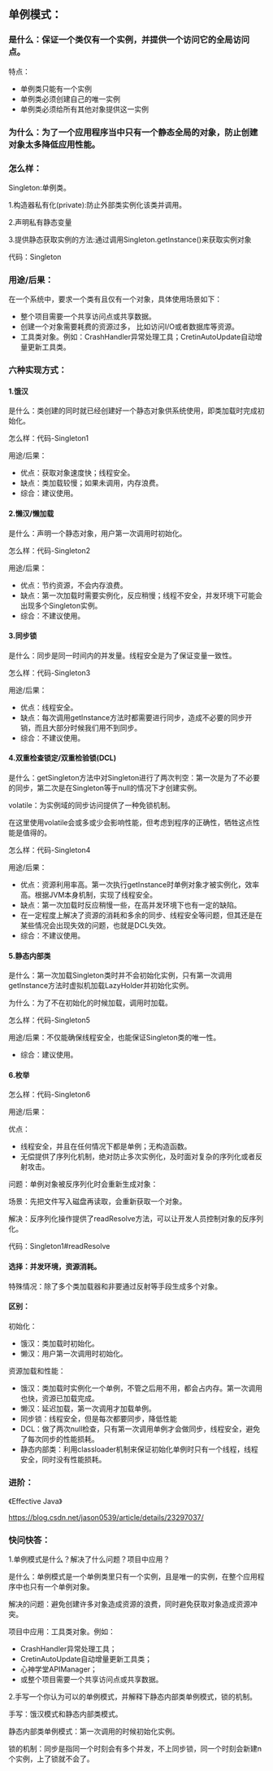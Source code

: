 ## 单例模式：

### 是什么：保证一个类仅有一个实例，并提供一个访问它的全局访问点。

特点：

- 单例类只能有一个实例
- 单例类必须创建自己的唯一实例
- 单例类必须给所有其他对象提供这一实例

### 为什么：为了一个应用程序当中只有一个静态全局的对象，防止创建对象太多降低应用性能。

### 怎么样：

Singleton:单例类。

1.构造器私有化(private):防止外部类实例化该类并调用。

2.声明私有静态变量

3.提供静态获取实例的方法:通过调用Singleton.getInstance()来获取实例对象

代码：Singleton

### 用途/后果：

在一个系统中，要求一个类有且仅有一个对象，具体使用场景如下：

* 整个项目需要一个共享访问点或共享数据。
* 创建一个对象需要耗费的资源过多， 比如访问I/O或者数据库等资源。
* 工具类对象。例如：CrashHandler异常处理工具；CretinAutoUpdate自动增量更新工具类。

### 六种实现方式：

#### 1.饿汉

是什么：类创建的同时就已经创建好一个静态对象供系统使用，即类加载时完成初始化。

怎么样：代码-Singleton1

用途/后果：

- 优点：获取对象速度快；线程安全。
- 缺点：类加载较慢；如果未调用，内存浪费。
- 综合：建议使用。

#### 2.懒汉/懒加载

是什么：声明一个静态对象，用户第一次调用时初始化。

怎么样：代码-Singleton2

用途/后果：

- 优点：节约资源，不会内存浪费。
- 缺点：第一次加载时需要实例化，反应稍慢；线程不安全，并发环境下可能会出现多个Singleton实例。
- 综合：不建议使用。

#### 3.同步锁

是什么：同步是同一时间内的并发量。线程安全是为了保证变量一致性。

怎么样：代码-Singleton3

用途/后果：

- 优点：线程安全。
- 缺点：每次调用getInstance方法时都需要进行同步，造成不必要的同步开销，而且大部分时候我们用不到同步。
- 综合：不建议使用。

#### 4.双重检查锁定/双重检验锁(DCL)

是什么：getSingleton方法中对Singleton进行了两次判空：第一次是为了不必要的同步，第二次是在Singleton等于null的情况下才创建实例。

volatile：为实例域的同步访问提供了一种免锁机制。

在这里使用volatile会或多或少会影响性能，但考虑到程序的正确性，牺牲这点性能是值得的。

怎么样：代码-Singleton4

用途/后果：

- 优点：资源利用率高。第一次执行getInstance时单例对象才被实例化，效率高。根据JVM本身机制，实现了线程安全。
- 缺点：第一次加载时反应稍慢一些，在高并发环境下也有一定的缺陷。
- 在一定程度上解决了资源的消耗和多余的同步、线程安全等问题，但其还是在某些情况会出现失效的问题，也就是DCL失效。
- 综合：不建议使用。

#### 5.静态内部类

是什么：第一次加载Singleton类时并不会初始化实例，只有第一次调用getInstance方法时虚拟机加载LazyHolder并初始化实例。

为什么：为了不在初始化的时候加载，调用时加载。

怎么样：代码-Singleton5

用途/后果：不仅能确保线程安全，也能保证Singleton类的唯一性。

- 综合：建议使用。

#### 6.枚举

怎么样：代码-Singleton6

用途/后果：

优点：

- 线程安全，并且在任何情况下都是单例；无构造函数。
- 无偿提供了序列化机制，绝对防止多次实例化，及时面对复杂的序列化或者反射攻击。

问题：单例对象被反序列化时会重新生成对象：

场景：先把文件写入磁盘再读取，会重新获取一个对象。

解决：反序列化操作提供了readResolve方法，可以让开发人员控制对象的反序列化。

代码：Singleton1#readResolve

#### 选择：并发环境，资源消耗。

特殊情况：除了多个类加载器和非要通过反射等手段生成多个对象。

#### 区别：

初始化：

- 饿汉：类加载时初始化。
- 懒汉：用户第一次调用时初始化。

资源加载和性能：

- 饿汉：类加载时实例化一个单例，不管之后用不用，都会占内存。第一次调用也快，资源已加载完成。
- 懒汉：延迟加载，第一次调用才加载单例。
- 同步锁：线程安全，但是每次都要同步，降低性能
- DCL：做了两次null检查，只有第一次调用单例才会做同步，线程安全，避免了每次同步的性能损耗。
- 静态内部类：利用classloader机制来保证初始化单例时只有一个线程，线程安全，同时没有性能损耗。

### 进阶：

《Effective Java》

https://blog.csdn.net/jason0539/article/details/23297037/

### 快问快答：

1.单例模式是什么？解决了什么问题？项目中应用？

是什么：单例模式是一个单例类里只有一个实例，且是唯一的实例，在整个应用程序中也只有一个单例对象。

解决的问题：避免创建许多对象造成资源的浪费，同时避免获取对象造成资源冲突。

项目中应用：工具类对象。例如：

- CrashHandler异常处理工具；
- CretinAutoUpdate自动增量更新工具类；
- 心神学堂APIManager；
- 或整个项目需要一个共享访问点或共享数据。

2.手写一个你认为可以的单例模式，并解释下静态内部类单例模式，锁的机制。

手写：饿汉模式和静态内部类模式。

静态内部类单例模式：第一次调用的时候初始化实例。

锁的机制：同步是指同一个时刻会有多个并发，不上同步锁，同一个时刻会新建n个实例，上了锁就不会了。

